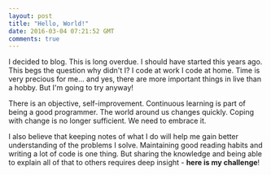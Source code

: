 ```yaml
---
layout: post
title: "Hello, World!"
date: 2016-03-04 07:21:52 GMT
comments: true
---
```


I decided to blog. This is long overdue. I should have started this years ago. This begs the question why didn't I? I code at work I code at home. Time is very precious for me... and yes, there are more important things in live than a hobby. But I'm going to try anyway!

There is an objective, self-improvement. Continuous learning is part of being a good programmer. The world around us changes quickly. Coping with change is no longer sufficient. We need to embrace it.

I also believe that keeping notes of what I do will help me gain better understanding of the problems I solve. Maintaining good reading habits and writing a lot of code is one thing. But sharing the knowledge and being able to explain all of that to others requires deep insight - **here is my challenge**!
